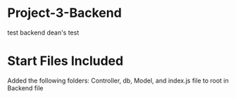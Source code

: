 # Project-3-Backend
test backend
dean's test

# Start Files Included
Added the following folders:
Controller, db, Model, and index.js file to root in Backend file

